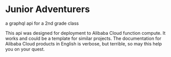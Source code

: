 # Junior Adventurers

a graphql api for a 2nd grade class

This api was designed for deployment to Alibaba Cloud function compute. It works and could be a template for similar projects. The documentation for Alibaba Cloud products in English is verbose, but terrible, so may this help you on your quest.
